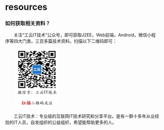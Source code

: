 # resources
### 如何获取相关资料？

&emsp;&emsp;关注“工云IT技术”公众号，即可获取J2EE，Web前端，Android，微信小程序等四大门类，三百多篇技术资料。扫描以下二维码即可：

&emsp;&emsp; ![](https://github.com/gongyunit/resources/blob/master/ewm.png) 

&emsp;&emsp;工云IT技术：专业级的互联网IT技术研究和分享平台。是有一群十多年从业经验的IT人员，自发组织的公益组织，希望能帮助更多的人。

